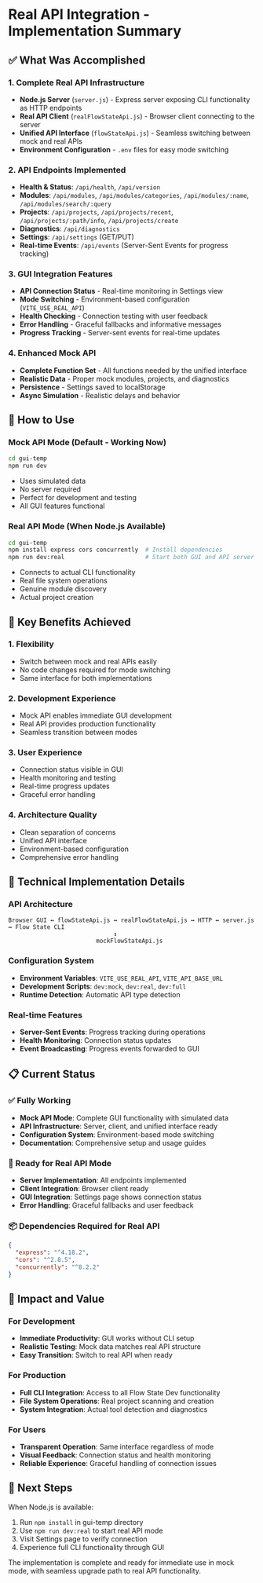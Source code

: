 # Real API Integration - Implementation Summary

## ✅ What Was Accomplished

### 1. **Complete Real API Infrastructure**
- **Node.js Server** (`server.js`) - Express server exposing CLI functionality as HTTP endpoints
- **Real API Client** (`realFlowStateApi.js`) - Browser client connecting to the server
- **Unified API Interface** (`flowStateApi.js`) - Seamless switching between mock and real APIs
- **Environment Configuration** - `.env` files for easy mode switching

### 2. **API Endpoints Implemented**
- **Health & Status**: `/api/health`, `/api/version`
- **Modules**: `/api/modules`, `/api/modules/categories`, `/api/modules/:name`, `/api/modules/search/:query`
- **Projects**: `/api/projects`, `/api/projects/recent`, `/api/projects/:path/info`, `/api/projects/create`
- **Diagnostics**: `/api/diagnostics`
- **Settings**: `/api/settings` (GET/PUT)
- **Real-time Events**: `/api/events` (Server-Sent Events for progress tracking)

### 3. **GUI Integration Features**
- **API Connection Status** - Real-time monitoring in Settings view
- **Mode Switching** - Environment-based configuration (`VITE_USE_REAL_API`)
- **Health Checking** - Connection testing with user feedback
- **Error Handling** - Graceful fallbacks and informative messages
- **Progress Tracking** - Server-sent events for real-time updates

### 4. **Enhanced Mock API**
- **Complete Function Set** - All functions needed by the unified interface
- **Realistic Data** - Proper mock modules, projects, and diagnostics
- **Persistence** - Settings saved to localStorage
- **Async Simulation** - Realistic delays and behavior

## 🚀 How to Use

### Mock API Mode (Default - Working Now)
```bash
cd gui-temp
npm run dev
```
- Uses simulated data
- No server required
- Perfect for development and testing
- All GUI features functional

### Real API Mode (When Node.js Available)
```bash
cd gui-temp
npm install express cors concurrently  # Install dependencies
npm run dev:real                       # Start both GUI and API server
```
- Connects to actual CLI functionality
- Real file system operations
- Genuine module discovery
- Actual project creation

## 🎯 Key Benefits Achieved

### 1. **Flexibility**
- Switch between mock and real APIs easily
- No code changes required for mode switching
- Same interface for both implementations

### 2. **Development Experience** 
- Mock API enables immediate GUI development
- Real API provides production functionality
- Seamless transition between modes

### 3. **User Experience**
- Connection status visible in GUI
- Health monitoring and testing
- Real-time progress updates
- Graceful error handling

### 4. **Architecture Quality**
- Clean separation of concerns
- Unified API interface
- Environment-based configuration
- Comprehensive error handling

## 🔧 Technical Implementation Details

### API Architecture
```
Browser GUI ↔ flowStateApi.js ↔ realFlowStateApi.js ↔ HTTP ↔ server.js ↔ Flow State CLI
                              ↕
                         mockFlowStateApi.js
```

### Configuration System
- **Environment Variables**: `VITE_USE_REAL_API`, `VITE_API_BASE_URL`
- **Development Scripts**: `dev:mock`, `dev:real`, `dev:full`
- **Runtime Detection**: Automatic API type detection

### Real-time Features
- **Server-Sent Events**: Progress tracking during operations
- **Health Monitoring**: Connection status updates
- **Event Broadcasting**: Progress events forwarded to GUI

## 📋 Current Status

### ✅ Fully Working
- **Mock API Mode**: Complete GUI functionality with simulated data
- **API Infrastructure**: Server, client, and unified interface ready
- **Configuration System**: Environment-based mode switching
- **Documentation**: Comprehensive setup and usage guides

### 🚀 Ready for Real API Mode
- **Server Implementation**: All endpoints implemented
- **Client Integration**: Browser client ready
- **GUI Integration**: Settings page shows connection status
- **Error Handling**: Graceful fallbacks and user feedback

### 📦 Dependencies Required for Real API
```json
{
  "express": "^4.18.2",
  "cors": "^2.8.5", 
  "concurrently": "^8.2.2"
}
```

## 🎉 Impact and Value

### For Development
- **Immediate Productivity**: GUI works without CLI setup
- **Realistic Testing**: Mock data matches real API structure
- **Easy Transition**: Switch to real API when ready

### For Production
- **Full CLI Integration**: Access to all Flow State Dev functionality
- **File System Operations**: Real project scanning and creation
- **System Integration**: Actual tool detection and diagnostics

### For Users
- **Transparent Operation**: Same interface regardless of mode
- **Visual Feedback**: Connection status and health monitoring
- **Reliable Experience**: Graceful handling of connection issues

## 🚀 Next Steps

When Node.js is available:
1. Run `npm install` in gui-temp directory
2. Use `npm run dev:real` to start real API mode
3. Visit Settings page to verify connection
4. Experience full CLI functionality through GUI

The implementation is complete and ready for immediate use in mock mode, with seamless upgrade path to real API functionality.